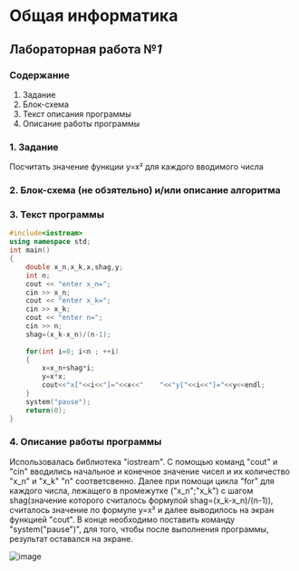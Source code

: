 # Общая информатика

## Лабораторная работа №_1_

### Содержание

1. Задание
2. Блок-схема
3. Текст описания программы
4. Описание работы программы

### 1. Задание

Посчитать значение функции y=x² для каждого вводимого числа

### 2. Блок-схема (не обзятельно) и/или описание алгоритма


### 3. Текст программы

```c++
#include<iostream>
using namespace std;
int main()
{
	double x_n,x_k,x,shag,y;
	int n;
	cout << "enter x_n=";
	cin >> x_n;
	cout << "enter x_k=";
	cin >> x_k;
	cout << "enter n=";
	cin >> n;
	shag=(x_k-x_n)/(n-1);
	
	for(int i=0; i<n ; ++i)
	{
		x=x_n+shag*i;
		y=x*x;
		cout<<"x["<<i<<"]="<<x<<"    "<<"y["<<i<<"]="<<y<<endl;
	}
	system("pause");    
	return(0);
}
```

### 4. Описание работы программы

Использовалась библиотека "iostream". C помощью команд "cout" и "сin" вводились начальное и конечное значение чисел и их количество "x_n" и "x_k" "n" соответсвенно. Далее при помощи цикла 
"for" для каждого числа, лежащего в промежутке ("x_n";"x_k") с шагом shag(значение которого считалось формулой shag=(x_k-x_n)/(n-1)), считалось значение по формуле y=x² и далее выводилось на экран функцией "cout". В конце необходимо поставить команду "system("pause")", для того, чтобы после выполнения программы, результат оставался на экране.

![image](https://user-images.githubusercontent.com/106476655/172989313-79d0fdd1-c55e-4bca-8463-85fba1d9f701.png)


